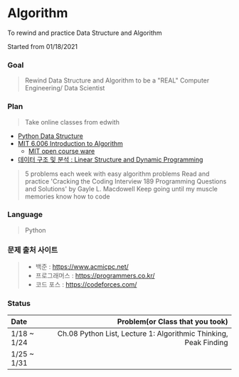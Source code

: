 # Algorithm

To rewind and practice Data Structure and Algorithm

Started from 01/18/2021

### Goal
> Rewind Data Structure and Algorithm to be a "REAL" Computer Engineering/ Data Scientist

### Plan
> Take online classes from edwith
  - [Python Data Structure](https://www.edwith.org/introalgorithm)
  - [MIT 6.006 Introduction to Algorithm](https://www.edwith.org/introalgorithm)
    - [MIT open course ware](https://ocw.mit.edu/courses/electrical-engineering-and-computer-science/6-006-introduction-to-algorithms-fall-2011/#)
  - [데이터 구조 및 분석 : Linear Structure and Dynamic Programming](https://www.edwith.org/datastructure-2019s#)
> 5 problems each week with easy algorithm problems 
> Read and practice 'Cracking the Coding Interview 189 Programming Questions and Solutions' by Gayle L. Macdowell
> Keep going until my muscle memories know how to code

### Language
> Python

### 문제 출처 사이트
> + 백준 : https://www.acmicpc.net/
> + 프로그래머스 : https://programmers.co.kr/
> + 코드 포스 : https://codeforces.com/

### Status
 | Date | Problem(or Class that you took) |
 |:--------|-------:|
 | 1/18 ~ 1/24 |  Ch.08 Python List, Lecture 1: Algorithmic Thinking, Peak Finding  |
 | 1/25 ~ 1/31 |    |
